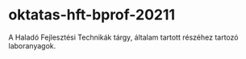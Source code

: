 # oktatas-hft-bprof-20211

A Haladó Fejlesztési Technikák tárgy, általam tartott részéhez tartozó laboranyagok.